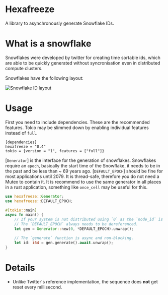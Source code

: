 # Hexafreeze
A library to asynchronously generate Snowflake IDs.

# What is a snowflake
Snowflakes were developed by twitter for creating time sortable ids, which are able to be quickly generated without syncronisation even in distributed compute clusters.

Snowflakes have the following layout:

![Snowflake ID layout](https://upload.wikimedia.org/wikipedia/commons/5/5a/Snowflake-identifier.png)

# Usage
First you need to include dependencies. These are the recommended features. Tokio may be slimmed down by enabling individual features instead of `full`.
```ignore
[dependencies]
hexafreeze = "0.4"
tokio = {version = "1", features = ["full"]}
```

[`Generator`] is the interface for the generation of snowflakes.
Snowflakes require an `epoch`, basically the start time of the Snowflake, it needs to be in the past and be less than ~ 69 years ago. [`DEFAULT_EPOCH`] should be fine for most applications until 2079.
It is thread-safe, therefore you do not need a Mutex to contain it.
It is recommend to use the same generator in all places in a rust application, something like `once_cell` may be useful for this.
```rust
use hexafreeze::Generator;
use hexafreeze::DEFAULT_EPOCH;

#[tokio::main]
async fn main() {
    // If your system is not distributed using `0` as the `node_id` is perfectly fine.
    // The `DEFAULT_EPOCH` always needs to be dereferenced.
    let gen = Generator::new(0, *DEFAULT_EPOCH).unwrap();

    // The `generate` function is async and non-blocking.
    let id: i64 = gen.generate().await.unwrap();
}
```

# Details
* Unlike Twitter's reference implementation, the sequence does **not** get reset every millisecond.